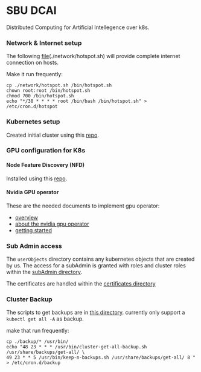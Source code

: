 # SBU DCAI
Distributed Computing for Artificial Intellegence over k8s.

### Network & Internet setup
The following [file](https://github.com/mohsenkamini/SBU-DCAI/blob/main/network/hotspot.sh)(./network/hotspot.sh) will provide complete internet connection on hosts.

Make it run frequently:
~~~
cp ./network/hotspot.sh /bin/hotspot.sh
chown root:root /bin/hotspot.sh
chmod 700 /bin/hotspot.sh
echo "*/30 * * * * root /bin/bash /bin/hotspot.sh" > /etc/cron.d/hotspot
~~~

### Kubernetes setup

Created initial cluster using this [repo](https://github.com/mohsenkamini/Getting-started-w-Kubernetes).

### GPU configuration for K8s

#### Node Feature Discovery (NFD)
Installed using this [repo](https://github.com/kubernetes-sigs/node-feature-discovery).

#### Nvidia GPU operator
These are the needed documents to implement gpu operator:
- [overview](https://catalog.ngc.nvidia.com/orgs/nvidia/containers/gpu-operator)
- [about the nvidia gpu operator](https://catalog.ngc.nvidia.com/orgs/nvidia/containers/gpu-operator)
- [getting started](https://docs.nvidia.com/datacenter/cloud-native/gpu-operator/latest/getting-started.html)

### Sub Admin access
The `userObjects` directory contains any kubernetes objects that are created by us. The access for a subAdmin is granted with roles and cluster roles within the [subAdmin directory](./userObjects/subAdmin).

The certificates are handled within the [certificates directory](./userObjects/certificates)

### Cluster Backup
The scripts to get backups are in [this directory](./backup/). currently only support a `kubectl get all -A` as backup.

make that run frequently:
~~~
cp ./backup/* /usr/bin/
echo "48 23 * * * /usr/bin/cluster-get-all-backup.sh /usr/share/backups/get-all/ \
49 23 * * 5 /usr/bin/keep-n-backups.sh /usr/share/backups/get-all/ 8 " > /etc/cron.d/backup
~~~
